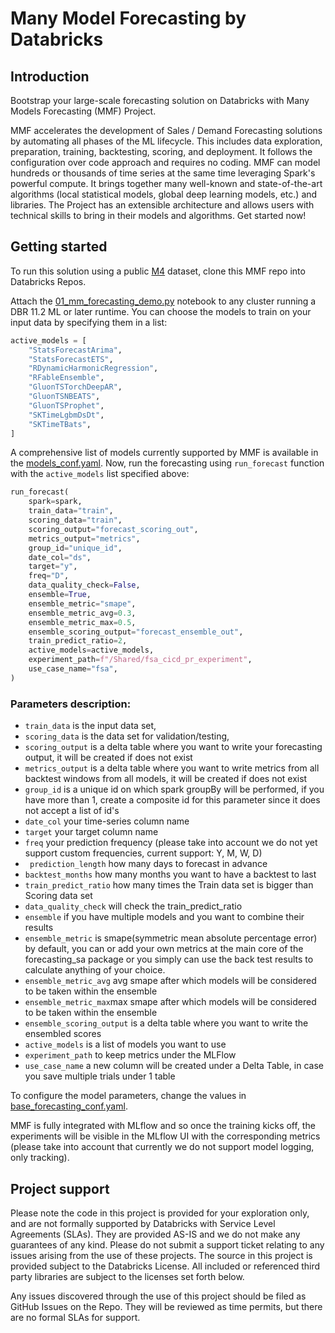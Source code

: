 # Many Model Forecasting by Databricks

## Introduction

Bootstrap your large-scale forecasting solution on Databricks with Many Models Forecasting (MMF) 
Project.

MMF accelerates the development of Sales / Demand Forecasting solutions by automating all phases of the ML lifecycle. 
This includes data exploration, preparation, training, backtesting, scoring, and deployment.
It follows the configuration over code approach and requires no coding.
MMF can model hundreds or thousands of time series at the same time leveraging Spark's powerful compute.
It brings together many well-known and state-of-the-art algorithms (local statistical models, global deep learning models, etc.) 
and libraries. 
The Project has an extensible architecture and allows users with technical skills to bring in their models and 
algorithms. 
Get started now!

## Getting started

To run this solution using a public [M4](https://www.kaggle.com/datasets/yogesh94/m4-forecasting-competition-dataset) 
dataset, clone this MMF repo into Databricks Repos.

Attach the [01_mm_forecasting_demo.py](https://github.com/databricks-industry-solutions/many-model-forecasting/blob/main/01_mm_forecasting_demo.py) 
notebook to any cluster running a DBR 11.2 ML or later runtime. 
You can choose the models to train on your input data by specifying them in a list:
```python
active_models = [
    "StatsForecastArima",
    "StatsForecastETS",
    "RDynamicHarmonicRegression",
    "RFableEnsemble",
    "GluonTSTorchDeepAR",
    "GluonTSNBEATS",
    "GluonTSProphet",
    "SKTimeLgbmDsDt",
    "SKTimeTBats",
]
```
A comprehensive list of models currently supported by MMF is available in the [models_conf.yaml](https://github.com/databricks-industry-solutions/many-model-forecasting/blob/main/forecasting_sa/models/models_conf.yaml). 
Now, run the forecasting using ```run_forecast``` function with the ```active_models``` list specified above:
```python
run_forecast(
    spark=spark,
    train_data="train",
    scoring_data="train",
    scoring_output="forecast_scoring_out",
    metrics_output="metrics",
    group_id="unique_id",
    date_col="ds",
    target="y",
    freq="D",
    data_quality_check=False,
    ensemble=True,
    ensemble_metric="smape",
    ensemble_metric_avg=0.3,
    ensemble_metric_max=0.5,
    ensemble_scoring_output="forecast_ensemble_out",
    train_predict_ratio=2,
    active_models=active_models,
    experiment_path=f"/Shared/fsa_cicd_pr_experiment",
    use_case_name="fsa",
)
```

### Parameters description:

- ```train_data``` is the input data set,
- ```scoring_data``` is the data set for validation/testing, 
- ```scoring_output``` is a delta table where you want to write your forecasting output, it will be created if does not exist
- ```metrics_output``` is a  delta table where you want to write metrics from all backtest windows from all models, it will be created if does not exist
-  ```group_id``` is a unique id on which spark groupBy will be performed, if you have more than 1, create a composite id for this parameter since it does not accept a list of id's
-  ```date_col``` your time-series column name 
-  ```target``` your target column name 
-  ```freq``` your prediction frequency (please take into account we do not yet support custom frequencies, current support: Y, M, W, D) 
-  ``` prediction_length```  how many days to forecast in advance 
-  ```backtest_months``` how many months you want to have a backtest to last
-  ```train_predict_ratio``` how many times the Train data set is bigger than Scoring data set 
-  ```data_quality_check``` will check the train_predict_ratio 
-  ```ensemble``` if you have multiple models and you want to combine their results 
-  ```ensemble_metric``` is smape(symmetric mean absolute percentage error) by default, you can or add your own metrics at the main core of the forecasting_sa package or you simply can use the back test results to calculate anything of your choice.
-  ```ensemble_metric_avg``` avg smape after which models will be considered to be taken within the ensemble 
-  ```ensemble_metric_max```max smape after which models will be considered to be taken within the ensemble
-  ```ensemble_scoring_output``` is a delta table where you want to write the ensembled scores 
- ```active_models``` is a list of models you want to use
-  ```experiment_path``` to keep metrics under the MLFlow
- ```use_case_name``` a new column will be created under a Delta Table, in case you save multiple trials under 1 table
  
To configure the model parameters, change the values in [base_forecasting_conf.yaml](https://github.com/databricks-industry-solutions/many-model-forecasting/blob/main/forecasting_sa/base_forecasting_conf.yaml). 

MMF is fully integrated with MLflow and so once the training kicks off, the experiments will be visible in the MLflow UI with the corresponding metrics (please take into account that currently we do not support model logging, only tracking). 

## Project support
Please note the code in this project is provided for your exploration only, and are not formally supported by Databricks with Service Level Agreements (SLAs). They are provided AS-IS and we do not make any guarantees of any kind. Please do not submit a support ticket relating to any issues arising from the use of these projects. The source in this project is provided subject to the Databricks License. All included or referenced third party libraries are subject to the licenses set forth below.

Any issues discovered through the use of this project should be filed as GitHub Issues on the Repo. They will be reviewed as time permits, but there are no formal SLAs for support.

